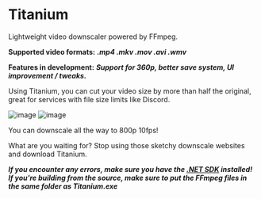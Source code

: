 # Titanium
Lightweight video downscaler powered by FFmpeg.

**Supported video formats:** ***.mp4 .mkv .mov .avi .wmv***

**Features in development:** ***Support for 360p, better save system, UI improvement / tweaks.***

Using Titanium, you can cut your video size by more than half the original, great for services with file size limits like Discord.

![image](https://github.com/HypeCrazed/Titanium/assets/123018649/459edfa1-8b23-49f7-ae39-947b6c608351)
![image](https://github.com/HypeCrazed/Titanium/assets/123018649/7ce73c0c-cfc5-4a67-b500-e2e4835c3182)

You can downscale all the way to 800p 10fps!

What are you waiting for? Stop using those sketchy downscale websites and download Titanium.

***If you encounter any errors, make sure you have the [.NET SDK](https://dotnet.microsoft.com/en-us/download/dotnet/thank-you/sdk-8.0.204-windows-x64-installer) installed!***
***If you're building from the source, make sure to put the FFmpeg files in the same folder as Titanium.exe***
